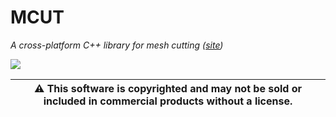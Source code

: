 # MCUT

_A cross-platform C++ library for mesh cutting ([site](https://cutdigital.github.io/mcut.github.io/.))_

![](https://github.com/cutdigital/mcut.github.io/blob/master/docs/media/repo-teaser/liontorus/setup.jpg?raw=true)

|:warning: This software is copyrighted and may not be sold or included in commercial products without a license. |
| --- |
